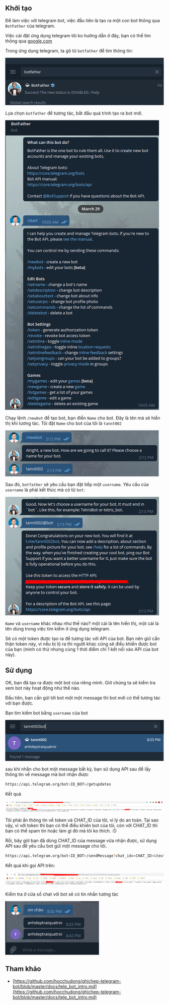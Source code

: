 ## Khởi tạo

Để làm việc với telegram bot, việc đầu tiên là tạo ra một con bot thông qua `BotFather` của telegram. 

Việc cài đặt ứng dụng telegram tôi ko hướng dẫn ở đây, bạn có thể tìm thông qua [google.com](google.com)

Trong ứng dụng telegram, ta gõ từ `botfather` để tìm thông tin:

![telegrambot1](images/telegrambot1.png)

Lựa chọn `botfather` để tương tác, bắt đầu quá trình tạo ra bot mới.

![telegrambot2](images/telegrambot2.png)

Chạy lệnh `/newbot` để tạo bot, bạn điền `Name` cho bot. Đây là tên mà sẽ hiển thị khi tương tác. Tôi đặt `Name` cho bot của tôi là `tannt002`

![telegrambot3](images/telegrambot3.png)

Sau đó, `botfather` sẽ yêu cầu bạn đặt tiếp một `username`. Yêu cầu của `username` là phải kết thúc mà có từ `bot`:

![telegrambot4](images/telegrambot4.png)

`Name` và `username` khác nhau như thế nào? một cái là tên hiển thị, một cái là tên dùng trong việc tìm kiếm ở ứng dụng telegram.

Sẽ có một token được tạo ra để tương tác với API của bot. Bạn nên giữ cẩn thận token này, vì nếu bị lộ ra thì người khác cũng sẽ
 điều khiển được bot của bạn (mình có thử nhưng cùng 1 thời điểm chỉ 1 kết nối vào API của bot này).
 
## Sử dụng

OK, bạn đã tạo ra được một bot của riêng mình. Giờ chúng ta sẽ kiểm tra xem bot này hoạt động như thế nào.

Đầu tiên, bạn cần gửi tới bot một một message thì bot mới có thể tương tác với bạn được.

Bạn tìm kiếm bot bằng `username` của bot

![telegrambot5](images/telegrambot5.png)

sau khi nhắn cho bot một message bất kỳ, bạn sử dụng API sau để lấy thông tin về message mà bot nhận được

```sh
https://api.telegram.org/bot<ID_BOT>/getupdates
```

Kết quả

![telegrambot6](images/telegrambot6.png)

Tôi phải ẩn thông tin về token và CHAT_ID của tôi, vì lý do an toàn. Tại sao vậy, vì với token thì bạn có thể điều khiên bot của tôi, 
còn với CHAT_ID thì bạn có thể spam tin hoặc làm gì đó mà tôi ko thích. :D

Rồi, bây giờ bạn đã dùng CHAT_ID của message vừa nhận được, sử dụng API sau để yêu cầu bot gửi một message cho tôi.

```sh
https://api.telegram.org/bot<ID_BOT>/sendMessage?chat_id=<CHAT_ID>&text=anhdeptraiquatroi
```

Kết quả khi gọi API trên:

![telegrambot7](images/telegrambot7.png)

Kiểm tra ở cửa sổ chat với bot sẽ có tin nhắn tương tác

![telegrambot8](images/telegrambot8.png)

## Tham khảo

- [https://github.com/hocchudong/ghichep-telegram-bot/blob/master/docs/tele_bot_intro.md](https://github.com/hocchudong/ghichep-telegram-bot/blob/master/docs/tele_bot_intro.md)